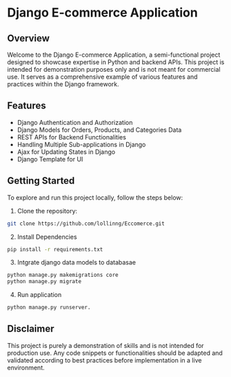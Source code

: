 # Django E-commerce Application

## Overview

Welcome to the Django E-commerce Application, a semi-functional project designed to showcase expertise in Python and backend APIs. This project is intended for demonstration 
purposes only and is not meant for commercial use. It serves as a comprehensive example of various features and practices within the Django framework.

## Features

* Django Authentication and Authorization
* Django Models for Orders, Products, and Categories Data
* REST APIs for Backend Functionalities
* Handling Multiple Sub-applications in Django
* Ajax for Updating States in Django
* Django Template for UI

## Getting Started
To explore and run this project locally, follow the steps below:

1. Clone the repository:
  ```bash
  git clone https://github.com/lollinng/Eccomerce.git
  ```
2. Install Dependencies
  ```bash
  pip install -r requirements.txt
  ```
3. Intgrate django data models to databasae
  ```bash
  python manage.py makemigrations core
  python manage.py migrate
  ```
4. Run application
  ```bash
  python manage.py runserver.
  ```

## Disclaimer
This project is purely a demonstration of skills and is not intended for production use. Any code snippets or functionalities should be adapted and validated according to best practices before implementation in a live environment.
